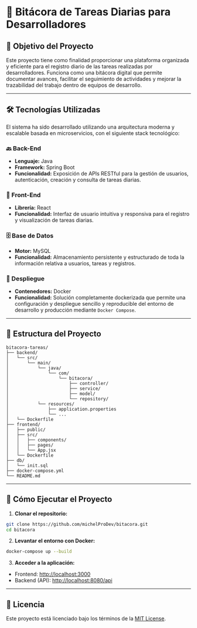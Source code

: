 # 📘 Bitácora de Tareas Diarias para Desarrolladores

## 🧭 Objetivo del Proyecto

Este proyecto tiene como finalidad proporcionar una plataforma organizada y eficiente para el registro diario de las tareas realizadas por desarrolladores. Funciona como una bitácora digital que permite documentar avances, facilitar el seguimiento de actividades y mejorar la trazabilidad del trabajo dentro de equipos de desarrollo.

---

## 🛠️ Tecnologías Utilizadas

El sistema ha sido desarrollado utilizando una arquitectura moderna y escalable basada en microservicios, con el siguiente stack tecnológico:

### 🔙 Back-End

- **Lenguaje:** Java  
- **Framework:** Spring Boot  
- **Funcionalidad:** Exposición de APIs RESTful para la gestión de usuarios, autenticación, creación y consulta de tareas diarias.

### 🎨 Front-End

- **Librería:** React  
- **Funcionalidad:** Interfaz de usuario intuitiva y responsiva para el registro y visualización de tareas diarias.

### 🗄️ Base de Datos

- **Motor:** MySQL  
- **Funcionalidad:** Almacenamiento persistente y estructurado de toda la información relativa a usuarios, tareas y registros.

### 🐳 Despliegue

- **Contenedores:** Docker  
- **Funcionalidad:** Solución completamente dockerizada que permite una configuración y despliegue sencillo y reproducible del entorno de desarrollo y producción mediante `Docker Compose`.

---

## 📁 Estructura del Proyecto

```plaintext
bitacora-tareas/
├── backend/
│   └── src/
│       └── main/
│           └── java/
│               └── com/
│                   └── bitacora/
│                       ├── controller/
│                       ├── service/
│                       ├── model/
│                       └── repository/
│           └── resources/
│               ├── application.properties
│               └── ...
│   └── Dockerfile
├── frontend/
│   ├── public/
│   ├── src/
│   │   ├── components/
│   │   ├── pages/
│   │   └── App.jsx
│   └── Dockerfile
├── db/
│   └── init.sql
├── docker-compose.yml
└── README.md
```

---

## 🚀 Cómo Ejecutar el Proyecto

1. **Clonar el repositorio:**

```bash
git clone https://github.com/michelProDev/bitacora.git
cd bitacora
```

2. **Levantar el entorno con Docker:**

```bash
docker-compose up --build
```

3. **Acceder a la aplicación:**

- Frontend: [http://localhost:3000](http://localhost:3000)  
- Backend (API): [http://localhost:8080/api](http://localhost:8080/api)

---

## 📄 Licencia

Este proyecto está licenciado bajo los términos de la [MIT License](LICENSE).
